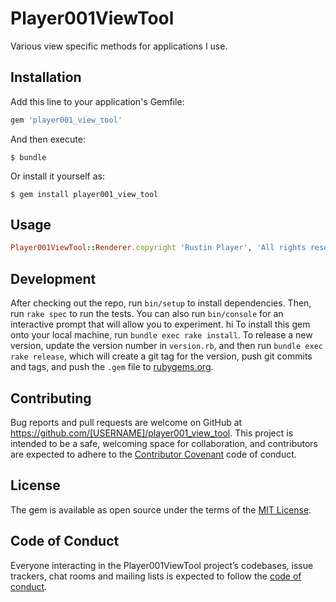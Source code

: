 # Player001ViewTool

Various view specific methods for applications I use.

## Installation

Add this line to your application's Gemfile:

```ruby
gem 'player001_view_tool'
```

And then execute:

    $ bundle

Or install it yourself as:

    $ gem install player001_view_tool

## Usage

```ruby
Player001ViewTool::Renderer.copyright 'Rustin Player', 'All rights reserved'
```

## Development

After checking out the repo, run `bin/setup` to install dependencies. Then, run `rake spec` to run the tests. You can also run `bin/console` for an interactive prompt that will allow you to experiment.
hi
To install this gem onto your local machine, run `bundle exec rake install`. To release a new version, update the version number in `version.rb`, and then run `bundle exec rake release`, which will create a git tag for the version, push git commits and tags, and push the `.gem` file to [rubygems.org](https://rubygems.org).

## Contributing

Bug reports and pull requests are welcome on GitHub at https://github.com/[USERNAME]/player001_view_tool. This project is intended to be a safe, welcoming space for collaboration, and contributors are expected to adhere to the [Contributor Covenant](http://contributor-covenant.org) code of conduct.

## License

The gem is available as open source under the terms of the [MIT License](https://opensource.org/licenses/MIT).

## Code of Conduct

Everyone interacting in the Player001ViewTool project’s codebases, issue trackers, chat rooms and mailing lists is expected to follow the [code of conduct](https://github.com/[USERNAME]/player001_view_tool/blob/master/CODE_OF_CONDUCT.md).
